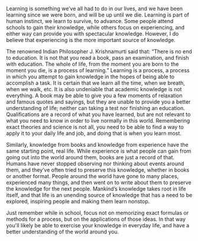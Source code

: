 Learning is something we’ve all had to do in our lives, and we have been learning since we were born, and will be up until we die. Learning is part of human instinct, we learn to survive, to advance. Some people attend schools to gain their knowledge, while others focus on experiencing, and either way can provide you with spectacular knowledge. However, I do believe that experiencing is the more important source of knowledge. 
  
The renowned Indian Philosopher J. Krishnamurti said that: “There is no end to education. It is not that you read a book, pass an examination, and finish with education. The whole of life, from the moment you are born to the moment you die, is a process of learning.” Learning is a process, a process in which you attempt to gain knowledge in the hopes of being able to accomplish a task. It is certain that we learn all the time, when we breath, when we walk, etc. It is also undeniable that academic knowledge is not everything. A book may be able to give you a few moments of relaxation and famous quotes and sayings, but they are unable to provide you a better understanding of life; neither can taking a test nor finishing an education. Qualifications are a record of what you have learned, but are not relevant to what you need to know in order to live normally in this world. Remembering exact theories and science is not all, you need to be able to find a way to apply it to your daily life and job, and doing that is when you learn most.
  
Similarly, knowledge from books and knowledge from experience have the same starting point, real life. While experience is what people can gain from going out into the world around them, books are just a record of that. Humans have never stopped observing nor thinking about events around them, and they’ve often tried to preserve this knowledge, whether in books or another format. People around the world have gone to many places, experienced many things, and then went on to write about them to preserve the knowledge for the next people. Mankind’s knowledge takes root in life itself, and that life is an unending source of knowledge that has a need to be explored, inspiring people and making them learn nonstop.
  
Just remember while in school, focus not on memorizing exact formulas or methods for a process, but on the applications of those ideas. In that way you'll likely be able to exercise your knowledge in everyday life, and have a better understanding of the world around you. 
